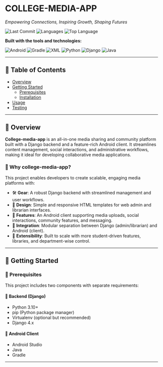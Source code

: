 # COLLEGE-MEDIA-APP

_Empowering Connections, Inspiring Growth, Shaping Futures_

![Last Commit](https://img.shields.io/github/last-commit/Shaazjazeel/college-media-app?style=flat-square)
![Languages](https://img.shields.io/github/languages/count/Shaazjazeel/college-media-app?style=flat-square)
![Top Language](https://img.shields.io/github/languages/top/Shaazjazeel/college-media-app?style=flat-square)

**Built with the tools and technologies:**

![Android](https://img.shields.io/badge/Android-green?style=for-the-badge&logo=android)
![Gradle](https://img.shields.io/badge/Gradle-02303A?style=for-the-badge&logo=gradle)
![XML](https://img.shields.io/badge/XML-ff6600?style=for-the-badge&logo=xml)
![Python](https://img.shields.io/badge/Python-3670A0?style=for-the-badge&logo=python)
![Django](https://img.shields.io/badge/Django-092E20?style=for-the-badge&logo=django)
![Java](https://img.shields.io/badge/Java-ED8B00?style=for-the-badge&logo=openjdk)

---

## 📑 Table of Contents

- [Overview](#overview)
- [Getting Started](#getting-started)
  - [Prerequisites](#prerequisites)
  - [Installation](#installation)
- [Usage](#usage)
- [Testing](#testing)

---

## 📘 Overview

**College-media-app** is an all-in-one media sharing and community platform built with a Django backend and a feature-rich Android client. It streamlines content management, social interactions, and administrative workflows, making it ideal for developing collaborative media applications.

### 🎯 Why college-media-app?

This project enables developers to create scalable, engaging media platforms with:

- 🛠️ **Gear**: A robust Django backend with streamlined management and user workflows.
- 🎨 **Design**: Simple and responsive HTML templates for web admin and librarian interfaces.
- 📱 **Features**: An Android client supporting media uploads, social interactions, community features, and messaging.
- 🔗 **Integration**: Modular separation between Django (admin/librarian) and Android (client).
- 🧩 **Extensibility**: Built to scale with more student-driven features, libraries, and department-wise control.

---

## 🚀 Getting Started

### 🧰 Prerequisites

This project includes two components with separate requirements:

#### 🐍 Backend (Django)
- Python 3.10+
- pip (Python package manager)
- Virtualenv (optional but recommended)
- Django 4.x

#### 📱 Android Client
- Android Studio
- Java
- Gradle

---


